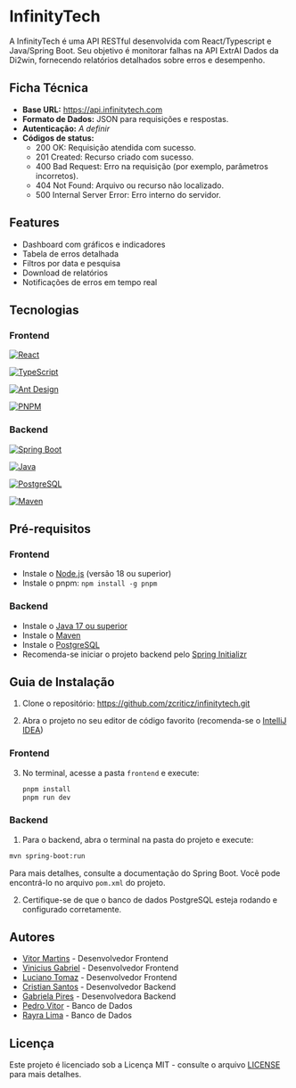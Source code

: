 # InfinityTech

A InfinityTech é uma API RESTful desenvolvida com React/Typescript e Java/Spring Boot. Seu objetivo é monitorar falhas
na API ExtrAI Dados da Di2win, fornecendo relatórios detalhados sobre erros e desempenho.

## Ficha Técnica

- **Base URL:** https://api.infinitytech.com
- **Formato de Dados:** JSON para requisições e respostas.
- **Autenticação:** _A definir_
- **Códigos de status:**
  - 200 OK: Requisição atendida com sucesso.
  - 201 Created: Recurso criado com sucesso.
  - 400 Bad Request: Erro na requisição (por exemplo, parâmetros incorretos).
  - 404 Not Found: Arquivo ou recurso não localizado.
  - 500 Internal Server Error: Erro interno do servidor.

## Features

- Dashboard com gráficos e indicadores
- Tabela de erros detalhada
- Filtros por data e pesquisa
- Download de relatórios
- Notificações de erros em tempo real

## Tecnologias

### Frontend

[![React](https://img.shields.io/badge/React-20232A?style=for-the-badge&logo=react&logoColor=61DAFB)](https://reactjs.org/)

[![TypeScript](https://img.shields.io/badge/TypeScript-007ACC?style=for-the-badge&logo=typescript&logoColor=white)](https://www.typescriptlang.org/)

[![Ant Design](https://img.shields.io/badge/Ant%20Design-0170FE?style=for-the-badge&logo=antdesign&logoColor=white)](https://ant.design/)

[![PNPM](https://img.shields.io/badge/pnpm-22272E?style=for-the-badge&logo=pnpm&logoColor=F69220)](https://pnpm.io/)

### Backend

[![Spring Boot](https://img.shields.io/badge/Spring%20Boot-6DB33F?style=for-the-badge&logo=springboot&logoColor=white)](https://spring.io/projects/spring-boot)

[![Java](https://img.shields.io/badge/Java-ED8B00?style=for-the-badge&logo=java&logoColor=white)](https://www.java.com/)

[![PostgreSQL](https://img.shields.io/badge/PostgreSQL-4169E1?style=for-the-badge&logo=postgresql&logoColor=white)](https://www.postgresql.org/)

[![Maven](https://img.shields.io/badge/Maven-C71A36?style=for-the-badge&logo=apachemaven&logoColor=white)](https://maven.apache.org/)

## Pré-requisitos

### Frontend

- Instale o [Node.js](https://nodejs.org/pt) (versão 18 ou superior)
- Instale o pnpm: `npm install -g pnpm`

### Backend

- Instale o [Java 17 ou superior](https://www.oracle.com/java/technologies/javase-jdk17-downloads.html)
- Instale o [Maven](https://maven.apache.org/)
- Instale o [PostgreSQL](https://www.postgresql.org/download/)
- Recomenda-se iniciar o projeto backend pelo [Spring Initializr](https://start.spring.io/)

## Guia de Instalação

1. Clone o repositório: https://github.com/zcriticz/infinitytech.git

2. Abra o projeto no seu editor de código favorito (recomenda-se
   o [IntelliJ IDEA](https://www.jetbrains.com/idea/download/))

### Frontend

3. No terminal, acesse a pasta `frontend` e execute:

   ```bash
   pnpm install
   pnpm run dev

### Backend

1. Para o backend, abra o terminal na pasta do projeto e execute:

```bash
mvn spring-boot:run
```

Para mais detalhes, consulte a documentação do Spring Boot. Vocẽ pode encontrá-lo no arquivo `pom.xml` do projeto.

2. Certifique-se de que o banco de dados PostgreSQL esteja rodando e configurado corretamente.

## Autores

- [Vitor Martins](https://github.com/VitorMarins) - Desenvolvedor Frontend
- [Vinicius Gabriel](https://github.com/viniciusgss) - Desenvolvedor Frontend
- [Luciano Tomaz](https://github.com/HadryTz) - Desenvolvedor Frontend
- [Cristian Santos](https://github.com/zcriticz) - Desenvolvedor Backend
- [Gabriela Pires](https://github.com/Gabipsn11) - Desenvolvedora Backend
- [Pedro Vitor](https://github.com/PV-Lopes) - Banco de Dados
- [Rayra Lima](https://github.com/Rayralima) - Banco de Dados

## Licença

Este projeto é licenciado sob a Licença MIT - consulte o arquivo [LICENSE](LICENSE) para mais detalhes.


